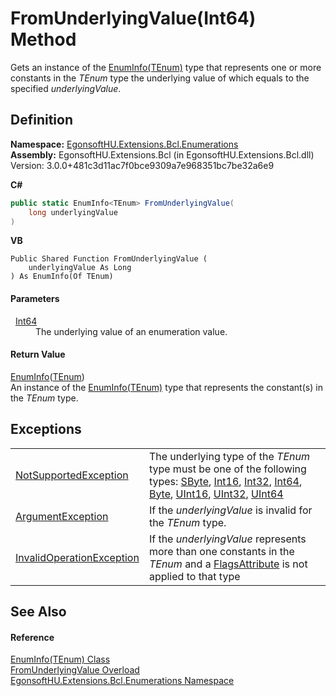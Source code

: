 # FromUnderlyingValue(Int64) Method


Gets an instance of the <a href="T_EgonsoftHU_Extensions_Bcl_Enumerations_EnumInfo_1.md">EnumInfo(TEnum)</a> type that represents one or more constants in the *TEnum* type the underlying value of which equals to the specified *underlyingValue*.



## Definition
**Namespace:** <a href="N_EgonsoftHU_Extensions_Bcl_Enumerations.md">EgonsoftHU.Extensions.Bcl.Enumerations</a>  
**Assembly:** EgonsoftHU.Extensions.Bcl (in EgonsoftHU.Extensions.Bcl.dll) Version: 3.0.0+481c3d11ac7f0bce9309a7e968351bc7be32a6e9

**C#**
``` C#
public static EnumInfo<TEnum> FromUnderlyingValue(
	long underlyingValue
)
```
**VB**
``` VB
Public Shared Function FromUnderlyingValue ( 
	underlyingValue As Long
) As EnumInfo(Of TEnum)
```



#### Parameters
<dl><dt>  <a href="https://learn.microsoft.com/dotnet/api/system.int64" target="_blank" rel="noopener noreferrer">Int64</a></dt><dd>The underlying value of an enumeration value.</dd></dl>

#### Return Value
<a href="T_EgonsoftHU_Extensions_Bcl_Enumerations_EnumInfo_1.md">EnumInfo</a>(<a href="T_EgonsoftHU_Extensions_Bcl_Enumerations_EnumInfo_1.md">TEnum</a>)  
An instance of the <a href="T_EgonsoftHU_Extensions_Bcl_Enumerations_EnumInfo_1.md">EnumInfo(TEnum)</a> type that represents the constant(s) in the *TEnum* type.

## Exceptions
<table>
<tr>
<td><a href="https://learn.microsoft.com/dotnet/api/system.notsupportedexception" target="_blank" rel="noopener noreferrer">NotSupportedException</a></td>
<td>The underlying type of the <em>TEnum</em> type must be one of the following types: <a href="https://learn.microsoft.com/dotnet/api/system.sbyte" target="_blank" rel="noopener noreferrer">SByte</a>, <a href="https://learn.microsoft.com/dotnet/api/system.int16" target="_blank" rel="noopener noreferrer">Int16</a>, <a href="https://learn.microsoft.com/dotnet/api/system.int32" target="_blank" rel="noopener noreferrer">Int32</a>, <a href="https://learn.microsoft.com/dotnet/api/system.int64" target="_blank" rel="noopener noreferrer">Int64</a>, <a href="https://learn.microsoft.com/dotnet/api/system.byte" target="_blank" rel="noopener noreferrer">Byte</a>, <a href="https://learn.microsoft.com/dotnet/api/system.uint16" target="_blank" rel="noopener noreferrer">UInt16</a>, <a href="https://learn.microsoft.com/dotnet/api/system.uint32" target="_blank" rel="noopener noreferrer">UInt32</a>, <a href="https://learn.microsoft.com/dotnet/api/system.uint64" target="_blank" rel="noopener noreferrer">UInt64</a></td></tr>
<tr>
<td><a href="https://learn.microsoft.com/dotnet/api/system.argumentexception" target="_blank" rel="noopener noreferrer">ArgumentException</a></td>
<td>If the <em>underlyingValue</em> is invalid for the <em>TEnum</em> type.</td></tr>
<tr>
<td><a href="https://learn.microsoft.com/dotnet/api/system.invalidoperationexception" target="_blank" rel="noopener noreferrer">InvalidOperationException</a></td>
<td>If the <em>underlyingValue</em> represents more than one constants in the <em>TEnum</em> and a <a href="https://learn.microsoft.com/dotnet/api/system.flagsattribute" target="_blank" rel="noopener noreferrer">FlagsAttribute</a> is not applied to that type</td></tr>
</table>

## See Also


#### Reference
<a href="T_EgonsoftHU_Extensions_Bcl_Enumerations_EnumInfo_1.md">EnumInfo(TEnum) Class</a>  
<a href="Overload_EgonsoftHU_Extensions_Bcl_Enumerations_EnumInfo_1_FromUnderlyingValue.md">FromUnderlyingValue Overload</a>  
<a href="N_EgonsoftHU_Extensions_Bcl_Enumerations.md">EgonsoftHU.Extensions.Bcl.Enumerations Namespace</a>  
